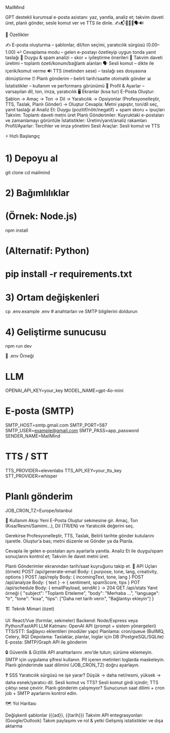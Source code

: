 MailMind

GPT destekli kurumsal e-posta asistanı: yaz, yanıtla, analiz et; takvim daveti üret, planlı gönder, sesle komut ver ve TTS ile dinle.
✍️📬🧠📅⏰🗣️🔊

🚀 Özellikler

✍️ E-posta oluşturma – şablonlar, dil/ton seçimi, yaratıcılık sürgüsü (0.00–1.00)
↩️ Cevaplama modu – gelen e-postayı özetleyip uygun tonda yanıt taslağı
🧠 Duygu & spam analizi – skor + iyileştirme önerileri
📅 Takvim daveti üretimi – toplantı özeti/konum/bağlantı alanları
🗣️ Sesli komut – dikte ile içerik/komut verme
🔊 TTS (metinden sese) – taslağı ses dosyasına dönüştürme
⏰ Planlı gönderim – belirli tarih/saatte otomatik gönder
📊 İstatistikler – kullanım ve performans görünümü
👤 Profil & Ayarlar – varsayılan dil, ton, imza, yaratıcılık
🖥️ Ekranlar (kısa tur)
E-Posta Oluştur: Şablon → Amaç → Ton → Dil → Yaratıcılık → Opsiyonlar (Profesyonelleştir, TTS, Taslak, Planlı Gönder) → Oluştur
Cevapla: Metni yapıştır, ton/dil seç, yanıt taslağı al
Analiz Et: Duygu (pozitif/nötr/negatif) + spam skoru + ipuçları
Takvim: Toplantı daveti metni üret
Planlı Gönderimler: Kuyruktaki e-postaları ve zamanlamayı görüntüle
İstatistikler: Üretim/yanıt/analiz rakamları
Profil/Ayarlar: Tercihler ve imza yönetimi
Sesli Araçlar: Sesli komut ve TTS

⚡ Hızlı Başlangıç
# 1) Depoyu al
git clone <repo-url>
cd mailmind

# 2) Bağımlılıklar
# (Örnek: Node.js)
npm install
# (Alternatif: Python)
# pip install -r requirements.txt

# 3) Ortam değişkenleri
cp .env.example .env  # anahtarları ve SMTP bilgilerini doldurun

# 4) Geliştirme sunucusu
npm run dev


🔐 .env Örneği
# LLM
OPENAI_API_KEY=your_key
MODEL_NAME=gpt-4o-mini

# E-posta (SMTP)
SMTP_HOST=smtp.gmail.com
SMTP_PORT=587
SMTP_USER=example@gmail.com
SMTP_PASS=app_password
SENDER_NAME=MailMind

# TTS / STT
TTS_PROVIDER=elevenlabs
TTS_API_KEY=your_tts_key
STT_PROVIDER=whisper

# Planlı gönderim
JOB_CRON_TZ=Europe/Istanbul

🧭 Kullanım Akışı
Yeni E-Posta Oluştur sekmesine gir.
Amaç, Ton (Kısa/Resmi/Samimi…), Dil (TR/EN) ve Yaratıcılık değerini seç.

Gerekirse Profesyonelleştir, TTS, Taslak, Belirli tarihte gönder kutularını işaretle.
Oluştur’a bas; metni düzenle ve Gönder ya da Planla.

Cevapla ile gelen e-postaları aynı ayarlarla yanıtla.
Analiz Et ile duygu/spam sonuçlarını kontrol et; Takvim ile davet metni üret.

Planlı Gönderimler ekranından tarih/saat kuyruğunu takip et.
🧩 API Uçları (örnek)
POST /api/generate-email
Body: { purpose, tone, lang, creativity, options }
POST /api/reply
Body: { incomingText, tone, lang }
POST /api/analyze
Body: { text }  -> { sentiment, spamScore, tips }
POT /api/schedule
Body: { emailPayload, sendAt }  -> 204
GET  /api/stats
Yanıt örneği
{
  "subject": "Toplantı Erteleme",
  "body": "Merhaba ...",
  "language": "tr",
  "tone": "kısa",
  "tips": ["Daha net tarih verin", "Bağlantıyı ekleyin"]
}

🏗️ Teknik Mimari (özet)

UI: React/Vue (formlar, sekmeler)
Backend: Node/Express veya Python/FastAPI
LLM Katmanı: OpenAI API (prompt + sistem yönergeleri)
TTS/STT: Sağlayıcı eklentileri (modüler yapı)
Planlama: cron/queue (BullMQ, Celery, RQ)
Depolama: Taslaklar, planlar, loglar için DB (PostgreSQL/SQLite)
E-posta: SMTP/Graph API ile gönderim

🔒 Güvenlik & Gizlilik
API anahtarlarını .env’de tutun; sürüme eklemeyin.
SMTP için uygulama şifresi kullanın.
PII içeren metinleri loglarda maskeleyin.
Planlı gönderimde saat dilimini (JOB_CRON_TZ) doğru ayarlayın.

❓ SSS
Yaratıcılık sürgüsü ne işe yarar?
Düşük → daha net/resmi, yüksek → daha esnek/yaratıcı dil.
Sesli komut vs TTS?
Sesli komut girdi içindir; TTS çıktıyı sese çevirir.
Planlı gönderim çalışmıyor?
Sunucunun saat dilimi + cron job + SMTP ayarlarını kontrol edin.

🗺️ Yol Haritası

Değişkenli şablonlar ({{ad}}, {{tarih}})
Takvim API entegrasyonları (Google/Outlook)
Takım paylaşımı ve rol & yetki
Gelişmiş istatistikler ve dışa aktarma

